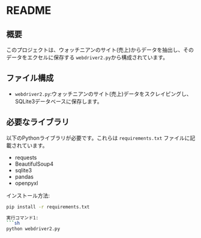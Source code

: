 # README

## 概要

このプロジェクトは、ウォッチニアンのサイト(売上)からデータを抽出し、そのデータをエクセルに保存する `webdriver2.py`から構成されています。

## ファイル構成

- `webdriver2.py`:ウォッチニアンのサイト(売上)データをスクレイピングし、SQLite3データベースに保存します。

## 必要なライブラリ

以下のPythonライブラリが必要です。これらは `requirements.txt` ファイルに記載されています。

- requests
- BeautifulSoup4
- sqlite3
- pandas
- openpyxl

インストール方法:
```sh
pip install -r requirements.txt

実行コマンド1:
```sh
python webdriver2.py

